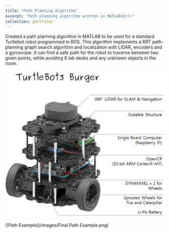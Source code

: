 ```yaml
---
title: "Path Planning Algorithm"
excerpt: "Path planning algorithm written in MATLAB<br/>"
collection: portfolio
---
```


Created a path planning algorithm in MATLAB to be used for a standard Turtlebot robot programmed in ROS. This algorithm implements a RRT path-planning graph search algorithm and localization with LIDAR, encoders and a gyroscope. It can find a safe path for the robot to traverse between two given points, while avoiding 6 lab desks and any unknown objects in the room.

![Turtlebot](/images/turtlebot.png)

![Path Example](/images/Final Path Example.png)
